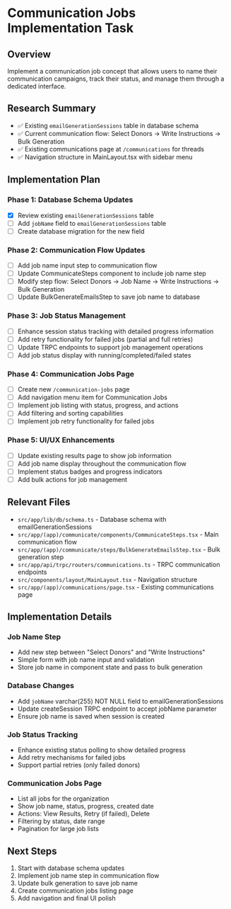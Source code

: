 # Communication Jobs Implementation Task

## Overview
Implement a communication job concept that allows users to name their communication campaigns, track their status, and manage them through a dedicated interface.

## Research Summary
- ✅ Existing `emailGenerationSessions` table in database schema
- ✅ Current communication flow: Select Donors → Write Instructions → Bulk Generation
- ✅ Existing communications page at `/communications` for threads
- ✅ Navigation structure in MainLayout.tsx with sidebar menu

## Implementation Plan

### Phase 1: Database Schema Updates
- [x] Review existing `emailGenerationSessions` table
- [ ] Add `jobName` field to `emailGenerationSessions` table
- [ ] Create database migration for the new field

### Phase 2: Communication Flow Updates
- [ ] Add job name input step to communication flow
- [ ] Update CommunicateSteps component to include job name step
- [ ] Modify step flow: Select Donors → Job Name → Write Instructions → Bulk Generation
- [ ] Update BulkGenerateEmailsStep to save job name to database

### Phase 3: Job Status Management
- [ ] Enhance session status tracking with detailed progress information
- [ ] Add retry functionality for failed jobs (partial and full retries)
- [ ] Update TRPC endpoints to support job management operations
- [ ] Add job status display with running/completed/failed states

### Phase 4: Communication Jobs Page
- [ ] Create new `/communication-jobs` page
- [ ] Add navigation menu item for Communication Jobs
- [ ] Implement job listing with status, progress, and actions
- [ ] Add filtering and sorting capabilities
- [ ] Implement job retry functionality for failed jobs

### Phase 5: UI/UX Enhancements
- [ ] Update existing results page to show job information
- [ ] Add job name display throughout the communication flow
- [ ] Implement status badges and progress indicators
- [ ] Add bulk actions for job management

## Relevant Files
- `src/app/lib/db/schema.ts` - Database schema with emailGenerationSessions
- `src/app/(app)/communicate/components/CommunicateSteps.tsx` - Main communication flow
- `src/app/(app)/communicate/steps/BulkGenerateEmailsStep.tsx` - Bulk generation step
- `src/app/api/trpc/routers/communications.ts` - TRPC communication endpoints
- `src/components/layout/MainLayout.tsx` - Navigation structure
- `src/app/(app)/communications/page.tsx` - Existing communications page

## Implementation Details

### Job Name Step
- Add new step between "Select Donors" and "Write Instructions"
- Simple form with job name input and validation
- Store job name in component state and pass to bulk generation

### Database Changes
- Add `jobName` varchar(255) NOT NULL field to emailGenerationSessions
- Update createSession TRPC endpoint to accept jobName parameter
- Ensure job name is saved when session is created

### Job Status Tracking
- Enhance existing status polling to show detailed progress
- Add retry mechanisms for failed jobs
- Support partial retries (only failed donors)

### Communication Jobs Page
- List all jobs for the organization
- Show job name, status, progress, created date
- Actions: View Results, Retry (if failed), Delete
- Filtering by status, date range
- Pagination for large job lists

## Next Steps
1. Start with database schema updates
2. Implement job name step in communication flow
3. Update bulk generation to save job name
4. Create communication jobs listing page
5. Add navigation and final UI polish
